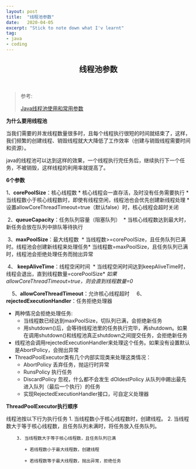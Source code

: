 ```yaml
---
layout: post
title:  "线程池参数"
date:   2020-04-05
excerpt: "Stick to note down what I'v learnt"
tag:
- java 
- coding
---
```


<center><H2><b>线程池参数</b></H2></center><br>

> 参考:
>
> [Java线程池使用和常用参数](https://www.cnblogs.com/owenma/p/8557074.html)
>
> 

**为什么要用线程池**

当我们需要的并发线程数量很多时，且每个线程执行很短的时间就结束了，这样，我们频繁的创建线程、销毁线程就大大降低了工作效率（创建与销毁线程需要时间和资源）。

java的线程池可以达到这样的效果，一个线程执行完任务后，继续执行下一个任务，不被销毁，这样线程的利用率就提高了。

**6个参数**

1、**corePoolSize**：核心线程数
        \* 核心线程会一直存活，及时没有任务需要执行
        \* 当线程数小于核心线程数时，即使有线程空闲，线程池也会优先创建新线程处理
        \* 设置allowCoreThreadTimeout=true（默认false）时，核心线程会超时关闭

​    2、**queueCapacity**：任务队列容量（阻塞队列）
​        \* 当核心线程数达到最大时，新任务会放在队列中排队等待执行

​    3、**maxPoolSize**：最大线程数
​        \* 当线程数>=corePoolSize，且任务队列已满时。线程池会创建新线程来处理任务
​        \* 当线程数=maxPoolSize，且任务队列已满时，线程池会拒绝处理任务而抛出异常

​    4、 **keepAliveTime**：线程空闲时间
​        \* 当线程空闲时间达到keepAliveTime时，线程会退出，直到线程数量=corePoolSize
​        \* *如果allowCoreThreadTimeout=true，则会直到线程数量=0*

    5、**allowCoreThreadTimeout**：允许核心线程超时
    6、**rejectedExecutionHandler**：任务拒绝处理器

+ 两种情况会拒绝处理任务:
  + 当线程数已经达到maxPoolSize，切队列已满，会拒绝新任务
  + 用shutdown()后，会等待线程池里的任务执行完毕，再shutdown。如果在调用shutdown()和线程池真正shutdown之间提交任务，会拒绝新任务
+ 线程池会调用rejectedExecutionHandler来处理这个任务。如果没有设置默认是AbortPolicy，会抛出异常
+ ThreadPoolExecutor类有几个内部实现类来处理这类情况：
     + AbortPolicy 丢弃任务，抛运行时异常
     + RunsPolicy 执行任务
     + DiscardPolicy 忽视，什么都不会发生
          dOldestPolicy 从队列中踢出最先进入队列（最后一个执行）的任务
     + 实现RejectedExecutionHandler接口，可自定义处理器

**ThreadPoolExecutor执行顺序**

线程池按以下行为执行任务
    1. 当线程数小于核心线程数时，创建线程。
        2. 当线程数大于等于核心线程数，且任务队列未满时，将任务放入任务队列。
        
        3. 当线程数大于等于核心线程数，且任务队列已满
        
           + 若线程数小于最大线程数，创建线程
        
           + 若线程数等于最大线程数，抛出异常，拒绝任务